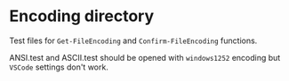 
# Encoding directory

Test files for `Get-FileEncoding` and `Confirm-FileEncoding` functions.

ANSI.test and ASCII.test should be opened with `windows1252` encoding but `VSCode` settings don't
work.
